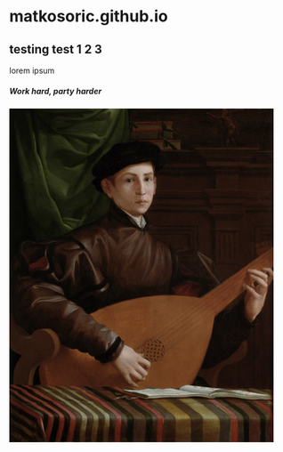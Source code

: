 # matkosoric.github.io

## testing test 1 2 3

lorem ipsum

##### Work hard, party harder


![alt text](lute_player__florentine__16th.jpg "Title")